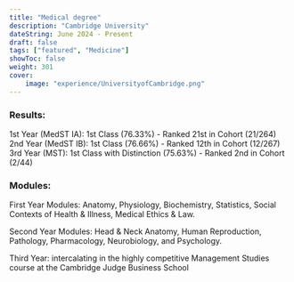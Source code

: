 ```yaml
---
title: "Medical degree"
description: "Cambridge University"
dateString: June 2024 - Present
draft: false
tags: ["featured", "Medicine"]
showToc: false
weight: 301
cover:
    image: "experience/UniversityofCambridge.png"
--- 
```


### Results:

1st Year (MedST IA): 1st Class (76.33%) - Ranked 21st in Cohort (21/264)
2nd Year (MedST IB): 1st Class (76.66%) - Ranked 12th in Cohort (12/267)
3rd Year (MST): 1st Class with Distinction (75.63%) - Ranked 2nd in Cohort (2/44)

### Modules:

First Year Modules: Anatomy, Physiology, Biochemistry, Statistics, Social Contexts of Health & Illness, Medical Ethics & Law.

Second Year Modules: Head & Neck Anatomy, Human Reproduction, Pathology, Pharmacology, Neurobiology, and Psychology.

Third Year: intercalating in the highly competitive Management Studies course at the Cambridge Judge Business School